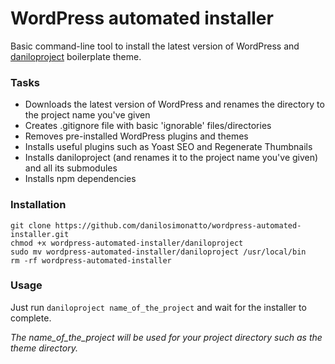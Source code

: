 # WordPress automated installer
Basic command-line tool to install the latest version of WordPress and [daniloproject](https://github.com/benchmarkstudios/barebones) boilerplate theme.

### Tasks

* Downloads the latest version of WordPress and renames the directory to the project name you've given
* Creates .gitignore file with basic 'ignorable' files/directories
* Removes pre-installed WordPress plugins and themes
* Installs useful plugins such as Yoast SEO and Regenerate Thumbnails
* Installs daniloproject (and renames it to the project name you've given) and all its submodules
* Installs npm dependencies

### Installation

```
git clone https://github.com/danilosimonatto/wordpress-automated-installer.git
chmod +x wordpress-automated-installer/daniloproject
sudo mv wordpress-automated-installer/daniloproject /usr/local/bin
rm -rf wordpress-automated-installer
```

### Usage

Just run `daniloproject name_of_the_project` and wait for the installer to complete. 

*The name_of_the_project will be used for your project directory such as the theme directory.*
